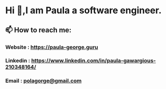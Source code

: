 # Hi 👋,I am Paula a software engineer.

## 📫 How to reach me:

### Website : https://paula-george.guru
### Linkedin : https://www.linkedin.com/in/paula-gawargious-210348164/
### Email : polagorge@gmail.com


<!--
**Paula2001/Paula2001** is a ✨ _special_ ✨ repository because its `README.md` (this file) appears on your GitHub profile.

Here are some ideas to get you started:

- 🔭 I’m currently working on ...
- 🌱 I’m currently learning ...
- 👯 I’m looking to collaborate on ...
- 🤔 I’m looking for help with ...
- 💬 Ask me about ...
- 📫 How to reach me: ...
- 😄 Pronouns: ...
- ⚡ Fun fact: ...
-->

